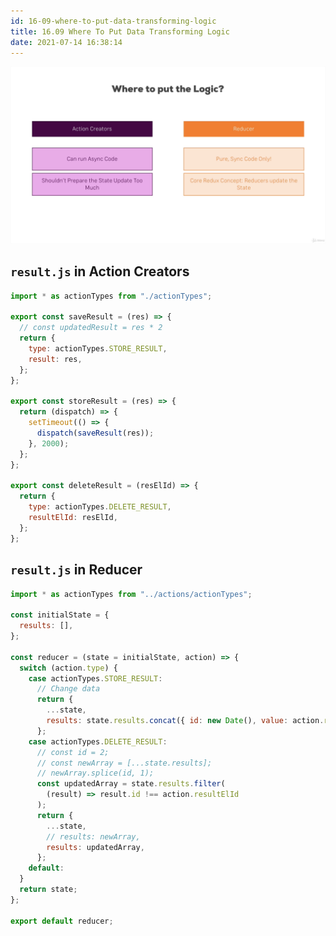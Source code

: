 ```yaml
---
id: 16-09-where-to-put-data-transforming-logic
title: 16.09 Where To Put Data Transforming Logic
date: 2021-07-14 16:38:14
---
```


![](assets/16-09-where-to-put-data-transforming-logic.png)

## `result.js` in Action Creators

```jsx title="src\store\actions\result.js" {4}
import * as actionTypes from "./actionTypes";

export const saveResult = (res) => {
  // const updatedResult = res * 2
  return {
    type: actionTypes.STORE_RESULT,
    result: res,
  };
};

export const storeResult = (res) => {
  return (dispatch) => {
    setTimeout(() => {
      dispatch(saveResult(res));
    }, 2000);
  };
};

export const deleteResult = (resElId) => {
  return {
    type: actionTypes.DELETE_RESULT,
    resultElId: resElId,
  };
};
```

## `result.js` in Reducer

```jsx title="src\store\reducers\result.js" {10}
import * as actionTypes from "../actions/actionTypes";

const initialState = {
  results: [],
};

const reducer = (state = initialState, action) => {
  switch (action.type) {
    case actionTypes.STORE_RESULT:
      // Change data
      return {
        ...state,
        results: state.results.concat({ id: new Date(), value: action.result }),
      };
    case actionTypes.DELETE_RESULT:
      // const id = 2;
      // const newArray = [...state.results];
      // newArray.splice(id, 1);
      const updatedArray = state.results.filter(
        (result) => result.id !== action.resultElId
      );
      return {
        ...state,
        // results: newArray,
        results: updatedArray,
      };
    default:
  }
  return state;
};

export default reducer;
```
